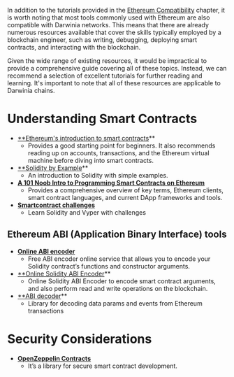 In addition to the tutorials provided in the [Ethereum Compatibility](https://www.notion.so/Ethereum-Compatibility-d358d1707b654aa6b5d759188ba5fda8?pvs=21) chapter, it is worth noting that most tools commonly used with Ethereum are also compatible with Darwinia networks. This means that there are already numerous resources available that cover the skills typically employed by a blockchain engineer, such as writing, debugging, deploying smart contracts, and interacting with the blockchain.

Given the wide range of existing resources, it would be impractical to provide a comprehensive guide covering all of these topics. Instead, we can recommend a selection of excellent tutorials for further reading and learning. It's important to note that all of these resources are applicable to Darwinia chains.

# **Understanding Smart Contracts**

- [**Ethereum's introduction to smart contracts](https://ethereum.org/en/developers/docs/smart-contracts/)**
    - Provides a good starting point for beginners. It also recommends reading up on accounts, transactions, and the Ethereum virtual machine 
    before diving into smart contracts.
- [**Solidity by Example](https://solidity-by-example.org/)**
    - An introduction to Solidity with simple examples.
- [**A 101 Noob Intro to Programming Smart Contracts on Ethereum**](https://medium.com/@Consensys/a-101-noob-intro-to-programming-smart-contracts-on-ethereum-695d15c1dab4)
    - Provides a comprehensive overview of key terms, Ethereum clients, smart contract languages, and current DApp frameworks and tools.
- [**Smartcontract challenges**](https://www.smartcontract.engineer/)
    - Learn Solidity and Vyper with challenges

## **Ethereum ABI (Application Binary Interface) tools**

- [**Online ABI encoder**](https://github.com/HashEx/abiencoder)
    - Free ABI encoder online service that allows you to encode your Solidity contract’s functions and constructor arguments.
- [**Online Solidity ABI Encoder](https://neptunemutual.com/web3-tools/solidity-abi-encoder-online/)**
    - Online Solidity ABI Encoder to encode smart contract arguments, and also perform read and write operations on the blockchain.
- [**ABI decoder](https://github.com/ConsenSys/abi-decoder)**
    - Library for decoding data params and events from Ethereum transactions

# **Security Considerations**

- [**OpenZeppelin Contracts**](https://ethereum.org/en/developers/docs/smart-contracts/)
    - It’s a library for secure smart contract development.